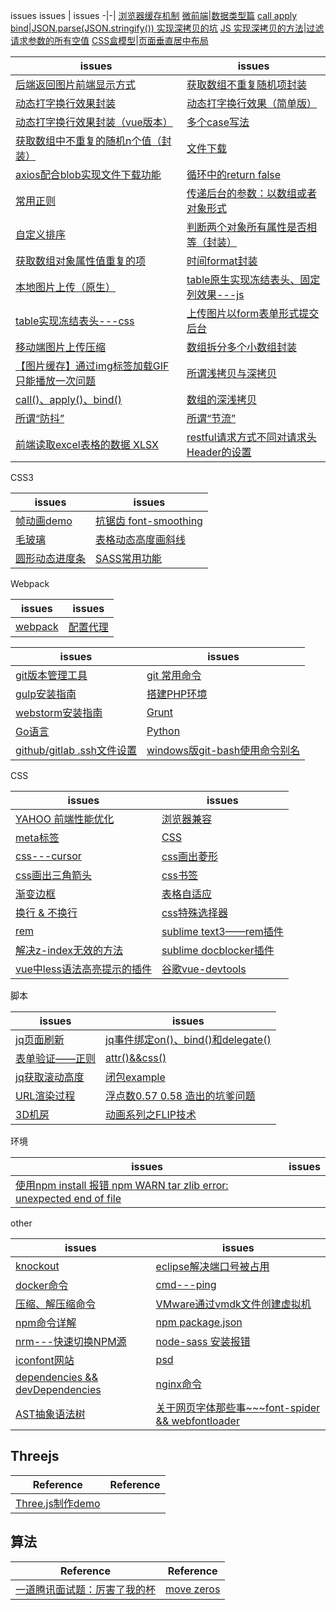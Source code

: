 issues
issues | issues
-|-|
[浏览器缓存机制](https://github.com/Narutocc/text-share/issues/112)
[微前端](https://github.com/Narutocc/text-share/issues/108)|[数据类型篇](https://github.com/Narutocc/text-share/issues/109)
[call apply bind](https://github.com/Narutocc/text-share/issues/104)|[JSON.parse(JSON.stringify()) 实现深拷贝的坑](https://github.com/Narutocc/text-share/issues/105)
[JS 实现深拷贝的方法](https://github.com/Narutocc/text-share/issues/106)|[过滤请求参数的所有空值](https://github.com/Narutocc/text-share/issues/107)
[CSS盒模型](https://github.com/Narutocc/text-share/issues/110)|[页面垂直居中布局](https://github.com/Narutocc/text-share/issues/111)

issues | issues
-|-|
[后端返回图片前端显示方式](https://github.com/Narutocc/text-share/issues/65)|[获取数组不重复随机项封装](https://github.com/Narutocc/text-share/issues/66)
[动态打字换行效果封装](https://github.com/Narutocc/text-share/issues/67)|[动态打字换行效果（简单版）](https://github.com/Narutocc/text-share/issues/62)
[动态打字换行效果封装（vue版本）](https://github.com/Narutocc/text-share/issues/73)|[多个case写法](https://github.com/Narutocc/text-share/issues/70)
[获取数组中不重复的随机n个值（封装）](https://github.com/Narutocc/text-share/issues/74)|[文件下载](https://github.com/Narutocc/text-share/issues/76)
[axios配合blob实现文件下载功能](https://github.com/Narutocc/text-share/issues/77)|[循环中的return false](https://github.com/Narutocc/text-share/issues/79)
[常用正则](https://github.com/Narutocc/text-share/issues/80)|[传递后台的参数：以数组或者对象形式](https://github.com/Narutocc/text-share/issues/81)
[自定义排序](https://github.com/Narutocc/text-share/issues/82)|[判断两个对象所有属性是否相等（封装）](https://github.com/Narutocc/text-share/issues/83)
[获取数组对象属性值重复的项](https://github.com/Narutocc/text-share/issues/84)|[时间format封装](https://github.com/Narutocc/text-share/issues/85)
[本地图片上传（原生）](https://github.com/Narutocc/text-share/issues/86)|[table原生实现冻结表头、固定列效果---js](https://github.com/Narutocc/text-share/issues/88)
[table实现冻结表头---css](https://github.com/Narutocc/text-share/issues/89)|[上传图片以form表单形式提交后台](https://github.com/Narutocc/text-share/issues/90)
[移动端图片上传压缩](https://github.com/Narutocc/text-share/issues/91)|[数组拆分多个小数组封装](https://github.com/Narutocc/text-share/issues/93)
[【图片缓存】通过img标签加载GIF只能播放一次问题 ](https://github.com/Narutocc/text-share/issues/95)|[所谓浅拷贝与深拷贝](https://github.com/Narutocc/text-share/issues/96)
[call()、apply()、bind()](https://github.com/Narutocc/text-share/issues/97)|[数组的深浅拷贝](https://github.com/Narutocc/text-share/issues/100)
[所谓“防抖”](https://github.com/Narutocc/text-share/issues/98)|[所谓“节流”](https://github.com/Narutocc/text-share/issues/99)
[前端读取excel表格的数据 XLSX](https://github.com/Narutocc/text-share/issues/101)|[restful请求方式不同对请求头Header的设置](https://github.com/Narutocc/text-share/issues/102)

CSS3

issues | issues
-|-|
[帧动画demo](https://github.com/Narutocc/text-share/issues/69)|[抗锯齿 font-smoothing](https://github.com/Narutocc/text-share/issues/71)
[毛玻璃](https://github.com/Narutocc/text-share/issues/72)|[表格动态高度画斜线](https://github.com/Narutocc/text-share/issues/87)
[圆形动态进度条](https://github.com/Narutocc/text-share/issues/92)|[SASS常用功能](https://github.com/Narutocc/text-share/issues/94)

Webpack

issues | issues
-|-|
[webpack](https://github.com/Narutocc/text-share/issues/8)|[配置代理](https://github.com/Narutocc/text-share/issues/78)

issues | issues
-|-|
[git版本管理工具](https://github.com/Narutocc/text-share/issues/1)|[git 常用命令](https://github.com/Narutocc/text-share/issues/57)
[gulp安装指南](https://github.com/Narutocc/text-share/issues/4)|[搭建PHP环境](https://github.com/Narutocc/text-share/issues/3)
[webstorm安装指南](https://github.com/Narutocc/text-share/issues/25)|[Grunt](https://github.com/Narutocc/text-share/issues/35)
[Go语言](https://github.com/Narutocc/text-share/issues/36)|[Python](https://github.com/Narutocc/text-share/issues/37)
[github/gitlab .ssh文件设置](https://github.com/Narutocc/text-share/issues/52)|[windows版git-bash使用命令别名](https://github.com/Narutocc/text-share/issues/103)

CSS

issues | issues
-|-|
[YAHOO 前端性能优化](https://github.com/Narutocc/text-share/issues/5)|[浏览器兼容](https://github.com/Narutocc/text-share/issues/6)
[meta标签](https://github.com/Narutocc/text-share/issues/9)|[CSS](https://github.com/Narutocc/text-share/issues/10)
[css---cursor](https://github.com/Narutocc/text-share/issues/15)|[css画出菱形](https://github.com/Narutocc/text-share/issues/20)
[css画出三角箭头](https://github.com/Narutocc/text-share/issues/21)|[css书签](https://github.com/Narutocc/text-share/issues/27)
[渐变边框](https://github.com/Narutocc/text-share/issues/30)|[表格自适应](https://github.com/Narutocc/text-share/issues/41)
[换行 & 不换行](https://github.com/Narutocc/text-share/issues/42)|[css特殊选择器](https://github.com/Narutocc/text-share/issues/43)
[rem](https://github.com/Narutocc/text-share/issues/45)|[sublime text3——rem插件](https://github.com/Narutocc/text-share/issues/46)
[解决z-index无效的方法](https://github.com/Narutocc/text-share/issues/53)|[sublime docblocker插件](https://github.com/Narutocc/text-share/issues/54)
[vue中less语法高亮提示的插件](https://github.com/Narutocc/text-share/issues/55)|[谷歌vue-devtools](https://github.com/Narutocc/text-share/issues/56)

脚本

issues | issues
-|-|
[jq页面刷新](https://github.com/Narutocc/text-share/issues/12)|[jq事件绑定on()、bind()和delegate()](https://github.com/Narutocc/text-share/issues/13)
[表单验证——正则](https://github.com/Narutocc/text-share/issues/17)|[attr()&&css()](https://github.com/Narutocc/text-share/issues/18)
[jq获取滚动高度](https://github.com/Narutocc/text-share/issues/19)|[闭包example](https://github.com/Narutocc/text-share/issues/28)
[URL渲染过程](https://github.com/Narutocc/text-share/issues/29)|[浮点数0.57 0.58 造出的坑爹问题](https://github.com/Narutocc/text-share/issues/40)
[3D机房](https://github.com/Narutocc/text-share/issues/47)|[动画系列之FLIP技术](https://github.com/Narutocc/text-share/issues/63)

环境

issues | issues
-|-|
[使用npm install 报错 npm WARN tar zlib error: unexpected end of file](https://github.com/Narutocc/text-share/issues/75)|

other

issues | issues
-|-|
[knockout](https://github.com/Narutocc/text-share/issues/14)|[eclipse解决端口号被占用](https://github.com/Narutocc/text-share/issues/16)
[docker命令](https://github.com/Narutocc/text-share/issues/22)|[cmd---ping](https://github.com/Narutocc/text-share/issues/23)
[压缩、解压缩命令](https://github.com/Narutocc/text-share/issues/24)|[VMware通过vmdk文件创建虚拟机](https://github.com/Narutocc/text-share/issues/26)
[npm命令详解](https://github.com/Narutocc/text-share/issues/33)|[npm package.json](https://github.com/Narutocc/text-share/issues/32)
[nrm---快速切换NPM源](https://github.com/Narutocc/text-share/issues/31)|[node-sass 安装报错](https://github.com/Narutocc/text-share/issues/34)
[iconfont网站](https://github.com/Narutocc/text-share/issues/48)|[psd](https://github.com/Narutocc/text-share/issues/49)
[dependencies && devDependencies](https://github.com/Narutocc/text-share/issues/50)|[nginx命令](https://github.com/Narutocc/text-share/issues/51)
[AST抽象语法树](https://github.com/Narutocc/text-share/issues/58)|[关于网页字体那些事~~~font-spider && webfontloader](https://github.com/Narutocc/text-share/issues/64)

## Threejs
| Reference | Reference |
| --------- | --------- |
|[Three.js制作demo](https://github.com/Narutocc/text-share/issues/59)||

## 算法
| Reference | Reference |
| --------- | --------- |
|[一道腾讯面试题：厉害了我的杯](https://github.com/Narutocc/text-share/issues/61)|[move zeros](https://github.com/Narutocc/text-share/issues/68)
